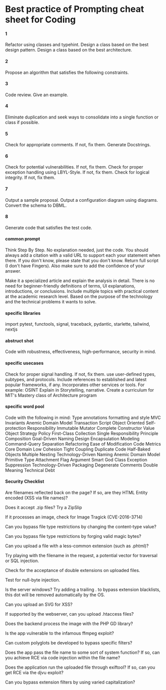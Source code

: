 # Best practice of Prompting cheat sheet for Coding

#### 1
Refactor using classes and typehint. 
Design a class based on the best design pattern.
Design a class based on the best architecture.


#### 2
Propose an algorithm that satisfies the following constraints.


#### 3
Code review.
Give an example.


#### 4
Eliminate duplication and seek ways to consolidate into a single function or class if possible.


#### 5
Check for appropriate comments. If not, fix them.
Generate Docstrings.


#### 6
Check for potential vulnerabilities. If not, fix them.
Check for proper exception handling using LBYL-Style. If not, fix them.
Check for logical integrity. If not, fix them.


#### 7
Output a sample proposal.
Output a configuration diagram using diagrams.
Convert the schema to DBML. 



#### 8
Generate code that satisfies the test code. 



#### common prompt
Think Step By Step.
No explanation needed, just the code.
You should always add a citation with a valid URL to support each your statement when there.
If you don't know, please state that you don't know.
Return full script (I don't have Fingers).
Also make sure to add the confidence of your answer.

Make it a specialized article and explain the analysis in detail.
There is no need for beginner-friendly definitions of terms, UI explanations, introductions, or conclusions.
Include multiple topics with practical content at the academic research level.
Based on the purpose of the technology and the technical problems it wants to solve.


#### specific libraries
import pytest, functools, signal, traceback, pydantic, starlette, tailwind, nextjs

#### abstruct shot
Code with robustness, effectiveness, high-performance, security in mind.

#### specific usecases
Check for proper signal handling. If not, fix them.
use user-defined types, subtypes, and protocols.
Include references to established and latest popular frameworks, if any.
Incorporates other services or tools. For example: OSINT
Explain in Storytelling, narrative.
Create a curriculum for MIT's Mastery class of Architecture program


#### specific word pool
Code with the following in mind:
  Type annotations
  formatting and style
  MVC
  Invariants
  Anemic Domain Model
  Transaction Script
  Object Oriented
  Self-protection Responsibility
  Immutable
  Mutator
  Complete Constructor
  Value Object
  Strategy
  Policy
  First-Class Collection
  Single Responsibility Principle
  Composition
  Goal-Driven Naming Design
  Encapsulation
  Modeling
  Command-Query Separation
  Refactoring
  Ease of Modification
  Code Metrics
  Core Domain
  Low Cohesion
  Tight Coupling
  Duplicate Code
  Half-Baked Objects
  Multiple Nesting
  Technology-Driven Naming
  Anemic Domain Model
  Primitive Type Attachment
  Flag Argument
  Smart
  God Class
  Exception Suppression
  Technology-Driven Packaging
  Degenerate Comments
  Double Meaning
  Technical Debt


#### Security Checklist
Are filenames reflected back on the page? If so, are they HTML Entity encoded (XSS via file names)?

Does it accept .zip files? Try a ZipSlip

If it processes an image, check for Image Tragick (CVE-2016-3714)

Can you bypass file type restrictions by changing the content-type value?

Can you bypass file type restrictions by forging valid magic bytes?

Can you upload a file with a less-common extension (such as .phtml)?

Try playing with the filename in the request, a potential vector for traversal or SQL injection.

Check for the acceptance of double extensions on uploaded files.

Test for null-byte injection.

Is the server windows? Try adding a trailing . to bypass extension blacklists, this dot will be removed automatically by the OS.

Can you upload an SVG for XSS?

If supported by the webserver, can you upload .htaccess files?

Does the backend process the image with the PHP GD library?

Is the app vulnerable to the infamous ffmpeg exploit?

Can custom polyglots be developed to bypass specific filters?

Does the app pass the file name to some sort of system function? If so, can you achieve RCE via code injection within the file name?

Does the application run the uploaded file through exiftool? If so, can you get RCE via the djvu exploit?

Can you bypass extension filters by using varied capitalization?

